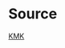# Source

[KMK](https://www.kmk.org/dokumentation-statistik/statistik/schulstatistik/abiturnoten.html)
